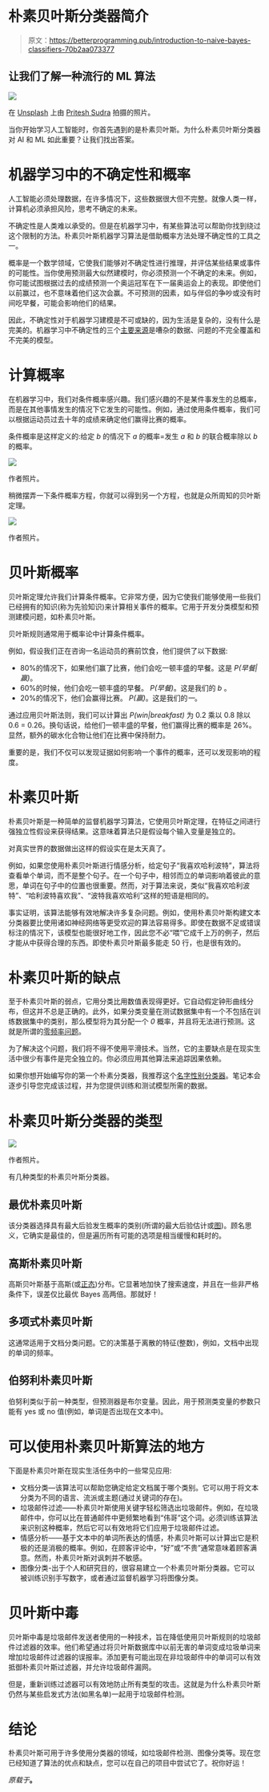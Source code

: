 # 朴素贝叶斯分类器简介

> 原文：<https://betterprogramming.pub/introduction-to-naive-bayes-classifiers-70b2aa073377>

## 让我们了解一种流行的 ML 算法

![](img/ece48312381b1977fd84e5e2c865e872.png)

在 [Unsplash](https://unsplash.com/s/photos/variation?utm_source=unsplash&utm_medium=referral&utm_content=creditCopyText) 上由 [Pritesh Sudra](https://unsplash.com/@pritesh557?utm_source=unsplash&utm_medium=referral&utm_content=creditCopyText) 拍摄的照片。

当你开始学习人工智能时，你首先遇到的是朴素贝叶斯。为什么朴素贝叶斯分类器对 AI 和 ML 如此重要？让我们找出答案。

# 机器学习中的不确定性和概率

人工智能必须处理数据，在许多情况下，这些数据很大但不完整。就像人类一样，计算机必须承担风险，思考不确定的未来。

不确定性是人类难以承受的。但是在机器学习中，有某些算法可以帮助你找到绕过这个限制的方法。朴素贝叶斯机器学习算法是借助概率方法处理不确定性的工具之一。

概率是一个数学领域，它使我们能够对不确定性进行推理，并评估某些结果或事件的可能性。当你使用预测最大似然建模时，你必须预测一个不确定的未来。例如，你可能试图根据过去的成绩预测一个奥运冠军在下一届奥运会上的表现。即使他们以前赢过，也不意味着他们这次会赢。不可预测的因素，如与伴侣的争吵或没有时间吃早餐，可能会影响他们的结果。

因此，不确定性对于机器学习建模是不可或缺的，因为生活是复杂的，没有什么是完美的。机器学习中不确定性的三个[主要来源](https://machinelearningmastery.com/uncertainty-in-machine-learning/)是嘈杂的数据、问题的不完全覆盖和不完美的模型。

# 计算概率

在机器学习中，我们对条件概率感兴趣。我们感兴趣的不是某件事发生的总概率，而是在其他事情发生的情况下它发生的可能性。例如，通过使用条件概率，我们可以根据运动员过去十年的成绩来确定他们赢得比赛的概率。

条件概率是这样定义的:给定 *b* 的情况下 *a* 的概率=发生 *a* 和 *b* 的联合概率除以 *b* 的概率。

![](img/abbe3aed21fa712deb7602430e9bd607.png)

作者照片。

稍微摆弄一下条件概率方程，你就可以得到另一个方程，也就是众所周知的贝叶斯定理。

![](img/b128436a5a0472e3a2feb8875cbf9ccb.png)

作者照片。

# 贝叶斯概率

贝叶斯定理允许我们计算条件概率。它非常方便，因为它使我们能够使用一些我们已经拥有的知识(称为先验知识)来计算相关事件的概率。它用于开发分类模型和预测建模问题，如朴素贝叶斯。

贝叶斯规则通常用于概率论中计算条件概率。

例如，假设我们正在咨询一名运动员的赛前饮食，他们提供了以下数据:

*   80%的情况下，如果他们赢了比赛，他们会吃一顿丰盛的早餐。这是 *P(早餐|赢)*。
*   60%的时候，他们会吃一顿丰盛的早餐。 *P(早餐)*。这是我们的 *b* 。
*   20%的情况下，他们会赢得比赛。 *P(赢)*。这是我们的*一*。

通过应用贝叶斯法则，我们可以计算出 *P(win|breakfast)* 为 0.2 乘以 0.8 除以 0.6 = 0.26。换句话说，给他们一顿丰盛的早餐，他们赢得比赛的概率是 26%。显然，额外的碳水化合物让他们在比赛中保持耐力。

重要的是，我们不仅可以发现证据如何影响一个事件的概率，还可以发现影响的程度。

# 朴素贝叶斯

朴素贝叶斯是一种简单的监督机器学习算法，它使用贝叶斯定理，在特征之间进行强独立性假设来获得结果。这意味着算法只是假设每个输入变量是独立的。

对真实世界的数据做出这样的假设实在是太天真了。

例如，如果您使用朴素贝叶斯进行情感分析，给定句子“我喜欢哈利波特”，算法将查看单个单词，而不是整个句子。在一个句子中，相邻而立的单词影响着彼此的意思，单词在句子中的位置也很重要。然而，对于算法来说，类似“我喜欢哈利波特”、“哈利波特喜欢我”、“波特我喜欢哈利”这样的短语是相同的。

事实证明，该算法能够有效地解决许多复杂问题。例如，使用朴素贝叶斯构建文本分类器要比使用诸如神经网络等更受欢迎的算法容易得多。即使在数据不足或错误标注的情况下，该模型也能很好地工作，因此您不必“喂”它成千上万的例子，然后才能从中获得合理的东西。即使朴素贝叶斯最多能走 50 行，也是很有效的。

# 朴素贝叶斯的缺点

至于朴素贝叶斯的弱点，它用分类比用数值表现得更好。它自动假定钟形曲线分布，但这并不总是正确的。此外，如果分类变量在测试数据集中有一个不包括在训练数据集中的类别，那么模型将为其分配一个 *0* 概率，并且将无法进行预测。这就是所谓的[零频率问题](https://towardsdatascience.com/continuous-data-and-zero-frequency-problem-in-naive-bayes-classifier-7784f4066b51)。

为了解决这个问题，我们将不得不使用平滑技术。当然，它的主要缺点是在现实生活中很少有事件是完全独立的。你必须应用其他算法来追踪因果依赖。

如果你想开始编写你的第一个朴素分类器，我推荐这个[名字性别分类器](https://www.kaggle.com/springboardroger/naive-bayes-name-gender-classifier)。笔记本会逐步引导您完成该过程，并为您提供训练和测试模型所需的数据。

# 朴素贝叶斯分类器的类型

![](img/5d48aa295b4e943ee2e3990aaff58378.png)

作者照片。

有几种类型的朴素贝叶斯分类器。

## 最优朴素贝叶斯

该分类器选择具有最大后验发生概率的类别(所谓的最大后验估计或[图](https://en.wikipedia.org/wiki/Maximum_a_posteriori_estimation))。顾名思义，它确实是最佳的，但是遍历所有可能的选项是相当缓慢和耗时的。

## 高斯朴素贝叶斯

高斯贝叶斯基于高斯(或[正态](https://en.wikipedia.org/wiki/Normal_distribution))分布。它显著地加快了搜索速度，并且在一些非严格条件下，误差仅比最优 Bayes 高两倍。那就好！

## 多项式朴素贝叶斯

这通常适用于文档分类问题。它的决策基于离散的特征(整数)，例如，文档中出现的单词的频率。

## 伯努利朴素贝叶斯

伯努利类似于前一种类型，但预测器是布尔变量。因此，用于预测类变量的参数只能有 yes 或 no 值(例如，单词是否出现在文本中)。

# 可以使用朴素贝叶斯算法的地方

下面是朴素贝叶斯在现实生活任务中的一些常见应用:

*   文档分类—该算法可以帮助您确定给定文档属于哪个类别。它可以用于将文本分类为不同的语言、流派或主题(通过关键词的存在)。
*   垃圾邮件过滤——朴素贝叶斯使用关键字轻松筛选出垃圾邮件。例如，在垃圾邮件中，你可以比在普通邮件中更频繁地看到“伟哥”这个词。必须训练该算法来识别这种概率，然后它可以有效地将它们应用于垃圾邮件过滤。
*   情感分析——基于文本中的单词所表达的情感，朴素贝叶斯可以计算出它是积极的还是消极的概率。例如，在顾客评论中，“好”或“不贵”通常意味着顾客满意。然而，朴素贝叶斯对讽刺并不敏感。
*   图像分类-出于个人和研究目的，很容易建立一个朴素贝叶斯分类器。它可以被训练识别手写数字，或者通过监督机器学习将图像分类。

# 贝叶斯中毒

贝叶斯中毒是垃圾邮件发送者使用的一种技术，旨在降低使用贝叶斯规则的垃圾邮件过滤器的效率。他们希望通过将贝叶斯数据库中以前无害的单词变成垃圾单词来增加垃圾邮件过滤器的误报率。添加更有可能出现在非垃圾邮件中的单词可以有效抵御朴素贝叶斯过滤器，并允许垃圾邮件漏网。

但是，重新训练过滤器可以有效地防止所有类型的攻击。这就是为什么朴素贝叶斯仍然与某些启发式方法(如黑名单)一起用于垃圾邮件检测。

# 结论

朴素贝叶斯可用于许多使用分类器的领域，如垃圾邮件检测、图像分类等。现在您已经知道了算法的优点和缺点，您可以在自己的项目中尝试它了。祝你好运！

*原载于*[](https://serokell.io/blog/naive-bayes-classifiers)**。**